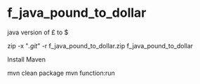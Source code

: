# f_java_pound_to_dollar
java version of £ to $

zip -x "*.git*" -r f_java_pound_to_dollar.zip f_java_pound_to_dollar

Install Maven

mvn clean package
mvn function:run